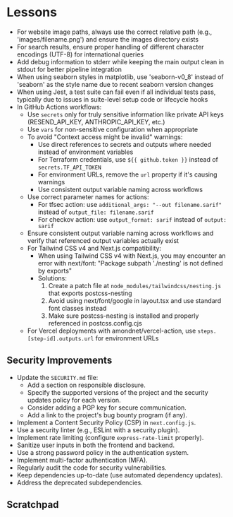 # Lessons

- For website image paths, always use the correct relative path (e.g., 'images/filename.png') and ensure the images directory exists
- For search results, ensure proper handling of different character encodings (UTF-8) for international queries
- Add debug information to stderr while keeping the main output clean in stdout for better pipeline integration
- When using seaborn styles in matplotlib, use 'seaborn-v0_8' instead of 'seaborn' as the style name due to recent seaborn version changes
- When using Jest, a test suite can fail even if all individual tests pass, typically due to issues in suite-level setup code or lifecycle hooks
- In GitHub Actions workflows:
  - Use `secrets` only for truly sensitive information like private API keys (RESEND_API_KEY, ANTHROPIC_API_KEY, etc.)
  - Use `vars` for non-sensitive configuration when appropriate
  - To avoid "Context access might be invalid" warnings:
    - Use direct references to secrets and outputs where needed instead of environment variables
    - For Terraform credentials, use `${{ github.token }}` instead of `secrets.TF_API_TOKEN`
    - For environment URLs, remove the `url` property if it's causing warnings
    - Use consistent output variable naming across workflows
  - Use correct parameter names for actions:
    - For tfsec action: use `additional_args: "--out filename.sarif"` instead of `output_file: filename.sarif`
    - For checkov action: use `output_format: sarif` instead of `output: sarif`
  - Ensure consistent output variable naming across workflows and verify that referenced output variables actually exist
  - For Tailwind CSS v4 and Next.js compatibility:
    - When using Tailwind CSS v4 with Next.js, you may encounter an error with next/font: "Package subpath './nesting' is not defined by exports"
    - Solutions:
      1. Create a patch file at `node_modules/tailwindcss/nesting.js` that exports postcss-nesting
      2. Avoid using next/font/google in layout.tsx and use standard font classes instead
      3. Make sure postcss-nesting is installed and properly referenced in postcss.config.cjs
  - For Vercel deployments with amondnet/vercel-action, use `steps.[step-id].outputs.url` for environment URLs

## Security Improvements

- Update the `SECURITY.md` file:
  - Add a section on responsible disclosure.
  - Specify the supported versions of the project and the security updates policy for each version.
  - Consider adding a PGP key for secure communication.
  - Add a link to the project's bug bounty program (if any).
- Implement a Content Security Policy (CSP) in `next.config.js`.
- Use a security linter (e.g., ESLint with a security plugin).
- Implement rate limiting (configure `express-rate-limit` properly).
- Sanitize user inputs in both the frontend and backend.
- Use a strong password policy in the authentication system.
- Implement multi-factor authentication (MFA).
- Regularly audit the code for security vulnerabilities.
- Keep dependencies up-to-date (use automated dependency updates).
- Address the deprecated subdependencies.

## Scratchpad
